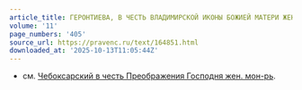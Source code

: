 ```yaml
---
article_title: ГЕРОНТИЕВА, В ЧЕСТЬ ВЛАДИМИРСКОЙ ИКОНЫ БОЖИЕЙ МАТЕРИ ЖЕНСКАЯ ПУСТЫНЬ
volume: '11'
page_numbers: '405'
source_url: https://pravenc.ru/text/164851.html
downloaded_at: '2025-10-13T11:05:44Z'
---
```


- см. [Чебоксарский в честь Преображения Господня жен. мон-рь](<https://pravenc.ru/text/Чебоксарский в честь Преображения Господня жен  мон-рь.html>).
